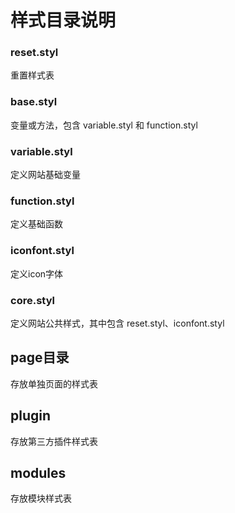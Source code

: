 # 样式目录说明

### reset.styl
重置样式表

### base.styl
变量或方法，包含 variable.styl 和 function.styl

### variable.styl
定义网站基础变量

### function.styl
定义基础函数

### iconfont.styl
定义icon字体

### core.styl
定义网站公共样式，其中包含 reset.styl、iconfont.styl

## page目录
存放单独页面的样式表


## plugin
存放第三方插件样式表


## modules
存放模块样式表





